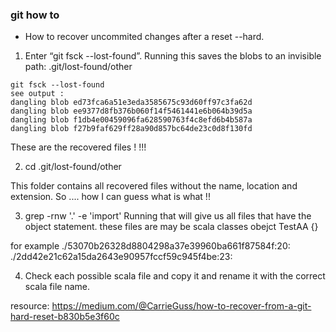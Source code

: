 
### git how to 


* How to recover uncommited changes after a reset --hard.


1) Enter “git fsck --lost-found”.  Running this saves the blobs to an invisible path: .git/lost-found/other

```text
git fsck --lost-found
see output :
dangling blob ed73fca6a51e3eda3585675c93d60ff97c3fa62d
dangling blob ee9377d8fb376b060f14f5461441e6b064b39d5a
dangling blob f1db4e00459096fa628590763f4c8efd6b4b587a
dangling blob f27b9faf629ff28a90d857bc64de23c0d8f130fd
```
These are the recovered files ! !!!

2)  cd .git/lost-found/other

This folder contains all recovered files without the name, location and extension. So .... how I can guess what is what !!

3) grep -rnw '.' -e  'import'
Running that will give us all files that have the object statement. these files are may be scala classes obejct TestAA {}

for example
./53070b26328d8804298a37e39960ba661f87584f:20:    
./2dd42e21c62a15da2643e90957fccf59c945f4be:23:

4) Check each possible scala file and copy it and rename it with the correct scala file name.

resource: https://medium.com/@CarrieGuss/how-to-recover-from-a-git-hard-reset-b830b5e3f60c



